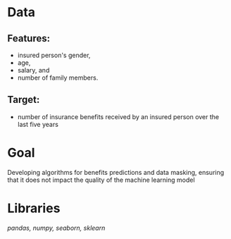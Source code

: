 # Data
## Features: 
- insured person's gender, 
- age, 
- salary, and 
- number of family members.
## Target: 
- number of insurance benefits received by an insured person over the last five years

# Goal
Developing algorithms for benefits predictions and data masking, ensuring that it does not impact the quality of the machine learning model

# Libraries
*pandas, numpy, seaborn, sklearn*
